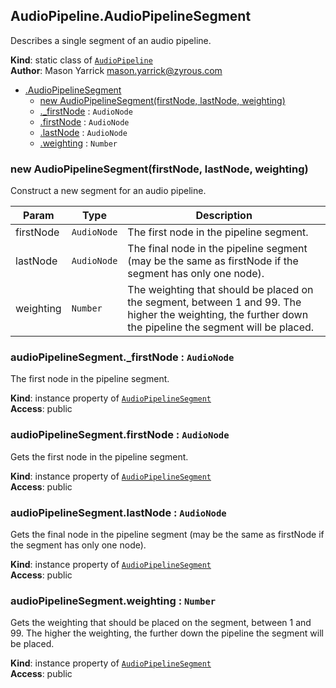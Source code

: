 <a name="ZAmp.Components.AudioPipeline.AudioPipelineSegment"></a>

## AudioPipeline.AudioPipelineSegment
Describes a single segment of an audio pipeline.

**Kind**: static class of [<code>AudioPipeline</code>](#ZAmp.Components.AudioPipeline)  
**Author**: Mason Yarrick <mason.yarrick@zyrous.com>  

* [.AudioPipelineSegment](#ZAmp.Components.AudioPipeline.AudioPipelineSegment)
    * [new AudioPipelineSegment(firstNode, lastNode, weighting)](#new_ZAmp.Components.AudioPipeline.AudioPipelineSegment_new)
    * [._firstNode](#ZAmp.Components.AudioPipeline.AudioPipelineSegment+_firstNode) : <code>AudioNode</code>
    * [.firstNode](#ZAmp.Components.AudioPipeline.AudioPipelineSegment+firstNode) : <code>AudioNode</code>
    * [.lastNode](#ZAmp.Components.AudioPipeline.AudioPipelineSegment+lastNode) : <code>AudioNode</code>
    * [.weighting](#ZAmp.Components.AudioPipeline.AudioPipelineSegment+weighting) : <code>Number</code>

<a name="new_ZAmp.Components.AudioPipeline.AudioPipelineSegment_new"></a>

### new AudioPipelineSegment(firstNode, lastNode, weighting)
Construct a new segment for an audio pipeline.


| Param | Type | Description |
| --- | --- | --- |
| firstNode | <code>AudioNode</code> | The first node in the pipeline segment. |
| lastNode | <code>AudioNode</code> | The final node in the pipeline segment (may be the same as firstNode  if the segment has only one node). |
| weighting | <code>Number</code> | The weighting that should be placed on the segment, between 1 and 99.  The higher the weighting, the further down the pipeline the segment will be placed. |

<a name="ZAmp.Components.AudioPipeline.AudioPipelineSegment+_firstNode"></a>

### audioPipelineSegment.\_firstNode : <code>AudioNode</code>
The first node in the pipeline segment.

**Kind**: instance property of [<code>AudioPipelineSegment</code>](#ZAmp.Components.AudioPipeline.AudioPipelineSegment)  
**Access**: public  
<a name="ZAmp.Components.AudioPipeline.AudioPipelineSegment+firstNode"></a>

### audioPipelineSegment.firstNode : <code>AudioNode</code>
Gets the first node in the pipeline segment.

**Kind**: instance property of [<code>AudioPipelineSegment</code>](#ZAmp.Components.AudioPipeline.AudioPipelineSegment)  
**Access**: public  
<a name="ZAmp.Components.AudioPipeline.AudioPipelineSegment+lastNode"></a>

### audioPipelineSegment.lastNode : <code>AudioNode</code>
Gets the final node in the pipeline segment (may be the same as firstNode if the segment has onlyone node).

**Kind**: instance property of [<code>AudioPipelineSegment</code>](#ZAmp.Components.AudioPipeline.AudioPipelineSegment)  
**Access**: public  
<a name="ZAmp.Components.AudioPipeline.AudioPipelineSegment+weighting"></a>

### audioPipelineSegment.weighting : <code>Number</code>
Gets the weighting that should be placed on the segment, between 1 and 99. The higher the weighting,the further down the pipeline the segment will be placed.

**Kind**: instance property of [<code>AudioPipelineSegment</code>](#ZAmp.Components.AudioPipeline.AudioPipelineSegment)  
**Access**: public  
